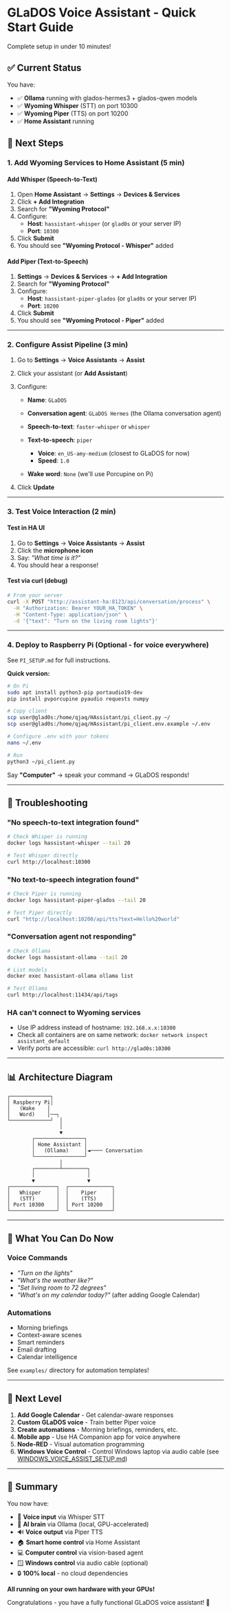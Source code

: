 # GLaDOS Voice Assistant - Quick Start Guide

Complete setup in under 10 minutes!

## ✅ Current Status

You have:
- ✅ **Ollama** running with glados-hermes3 + glados-qwen models
- ✅ **Wyoming Whisper** (STT) on port 10300
- ✅ **Wyoming Piper** (TTS) on port 10200
- ✅ **Home Assistant** running

## 🎯 Next Steps

### 1. Add Wyoming Services to Home Assistant (5 min)

#### Add Whisper (Speech-to-Text)
1. Open **Home Assistant** → **Settings** → **Devices & Services**
2. Click **+ Add Integration**
3. Search for **"Wyoming Protocol"**
4. Configure:
   - **Host**: `hassistant-whisper` (or `glad0s` or your server IP)
   - **Port**: `10300`
5. Click **Submit**
6. You should see **"Wyoming Protocol - Whisper"** added

#### Add Piper (Text-to-Speech)
1. **Settings** → **Devices & Services** → **+ Add Integration**
2. Search for **"Wyoming Protocol"**
3. Configure:
   - **Host**: `hassistant-piper-glados` (or `glad0s` or your server IP)
   - **Port**: `10200`
4. Click **Submit**
5. You should see **"Wyoming Protocol - Piper"** added

---

### 2. Configure Assist Pipeline (3 min)

1. Go to **Settings** → **Voice Assistants** → **Assist**
2. Click your assistant (or **Add Assistant**)
3. Configure:

   - **Name**: `GLaDOS`

   - **Conversation agent**: `GLaDOS Hermes` (the Ollama conversation agent)

   - **Speech-to-text**: `faster-whisper` or `whisper`

   - **Text-to-speech**: `piper`
     - **Voice**: `en_US-amy-medium` (closest to GLaDOS for now)
     - **Speed**: `1.0`

   - **Wake word**: `None` (we'll use Porcupine on Pi)

4. Click **Update**

---

### 3. Test Voice Interaction (2 min)

#### Test in HA UI
1. Go to **Settings** → **Voice Assistants** → **Assist**
2. Click the **microphone icon**
3. Say: *"What time is it?"*
4. You should hear a response!

#### Test via curl (debug)
```bash
# From your server
curl -X POST "http://assistant-ha:8123/api/conversation/process" \
  -H "Authorization: Bearer YOUR_HA_TOKEN" \
  -H "Content-Type: application/json" \
  -d '{"text": "Turn on the living room lights"}'
```

---

### 4. Deploy to Raspberry Pi (Optional - for voice everywhere)

See `PI_SETUP.md` for full instructions.

**Quick version:**
```bash
# On Pi
sudo apt install python3-pip portaudio19-dev
pip install pvporcupine pyaudio requests numpy

# Copy client
scp user@glad0s:/home/qjaq/HAssistant/pi_client.py ~/
scp user@glad0s:/home/qjaq/HAssistant/pi_client.env.example ~/.env

# Configure .env with your tokens
nano ~/.env

# Run
python3 ~/pi_client.py
```

Say **"Computer"** → speak your command → GLaDOS responds!

---

## 🔧 Troubleshooting

### "No speech-to-text integration found"
```bash
# Check Whisper is running
docker logs hassistant-whisper --tail 20

# Test Whisper directly
curl http://localhost:10300
```

### "No text-to-speech integration found"
```bash
# Check Piper is running
docker logs hassistant-piper-glados --tail 20

# Test Piper directly
curl "http://localhost:10200/api/tts?text=Hello%20world"
```

### "Conversation agent not responding"
```bash
# Check Ollama
docker logs hassistant-ollama --tail 20

# List models
docker exec hassistant-ollama ollama list

# Test Ollama
curl http://localhost:11434/api/tags
```

### HA can't connect to Wyoming services
- Use IP address instead of hostname: `192.168.x.x:10300`
- Check all containers are on same network: `docker network inspect assistant_default`
- Verify ports are accessible: `curl http://glad0s:10300`

---

## 📊 Architecture Diagram

```
┌─────────────┐
│ Raspberry Pi│
│   (Wake    │
│   Word)    │──┐
└─────────────┘  │
                 │
                 ▼
        ┌────────────────┐
        │ Home Assistant │
        │   (Ollama)     │◄──── Conversation
        └────────────────┘
                 │
        ┌────────┴────────┐
        │                 │
        ▼                 ▼
┌───────────────┐  ┌──────────────┐
│   Whisper     │  │    Piper     │
│   (STT)       │  │    (TTS)     │
│ Port 10300    │  │ Port 10200   │
└───────────────┘  └──────────────┘
```

---

## 🚀 What You Can Do Now

### Voice Commands
- *"Turn on the lights"*
- *"What's the weather like?"*
- *"Set living room to 72 degrees"*
- *"What's on my calendar today?"* (after adding Google Calendar)

### Automations
- Morning briefings
- Context-aware scenes
- Smart reminders
- Email drafting
- Calendar intelligence

See `examples/` directory for automation templates!

---

## 🎯 Next Level

1. **Add Google Calendar** - Get calendar-aware responses
2. **Custom GLaDOS voice** - Train better Piper voice
3. **Create automations** - Morning briefings, reminders, etc.
4. **Mobile app** - Use HA Companion app for voice anywhere
5. **Node-RED** - Visual automation programming
6. **Windows Voice Control** - Control Windows laptop via audio cable (see [WINDOWS_VOICE_ASSIST_SETUP.md](WINDOWS_VOICE_ASSIST_SETUP.md))

---

## 📝 Summary

You now have:
- 🎤 **Voice input** via Whisper STT
- 🧠 **AI brain** via Ollama (local, GPU-accelerated)
- 🔊 **Voice output** via Piper TTS
- 🏠 **Smart home control** via Home Assistant
- 💻 **Computer control** via vision-based agent
- 🪟 **Windows control** via audio cable (optional)
- 🔒 **100% local** - no cloud dependencies

**All running on your own hardware with your GPUs!**

Congratulations - you have a fully functional GLaDOS voice assistant! 🎉
